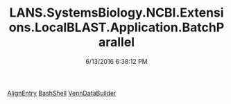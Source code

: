 ﻿---
title: LANS.SystemsBiology.NCBI.Extensions.LocalBLAST.Application.BatchParallel
date: 6/13/2016 6:38:12 PM
---

[AlignEntry](T-LANS.SystemsBiology.NCBI.Extensions.LocalBLAST.Application.BatchParallel.AlignEntry.html)
[BashShell](T-LANS.SystemsBiology.NCBI.Extensions.LocalBLAST.Application.BatchParallel.BashShell.html)
[VennDataBuilder](T-LANS.SystemsBiology.NCBI.Extensions.LocalBLAST.Application.BatchParallel.VennDataBuilder.html)
